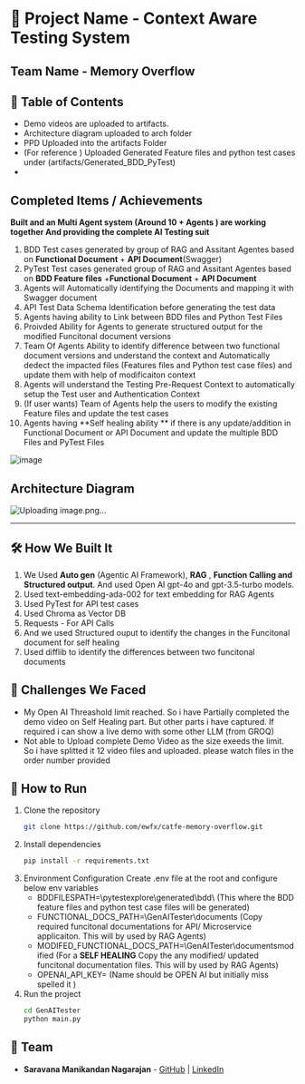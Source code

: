 # 🚀 Project Name - Context Aware Testing System 
 
## Team Name - Memory Overflow

## 📌 Table of Contents
- Demo videos are uploaded to artifacts.
- Architecture diagram uploaded to arch folder
- PPD Uploaded into the artifacts Folder
- (For reference ) Uploaded Generated Feature files and python test cases under (artifacts/Generated_BDD_PyTest)
- 

## Completed Items / Achievements
**Built and an Multi Agent system (Around 10 + Agents ) are working together 
And providing the complete AI Testing suit**
1. BDD Test cases generated  by group of RAG and Assitant Agentes based on **Functional Document** + **API Document**(Swagger)
2. PyTest Test cases generated  group of RAG and Assitant Agentes  based on **BDD Feature files**  +**Functional Document** + **API Document**
3. Agents will Automatically identifying the Documents and mapping it with Swagger document
4. API Test Data Schema Identification before generating the test data
5. Agents having ability to Link between BDD files and Python Test Files
6. Proivded Ability for Agents to generate structured output for the modified Funcitonal document versions
7. Team Of Agents Ability to identify difference between two functional document versions and understand the context and Automatically dedect the impacted files (Features files and Python test case files) and update them with help of modificaiton context
8. Agents will understand the  Testing Pre-Request Context to automatically setup the Test user and Authentication Context 
9. (If user wants) Team of Agents help the users to modify the existing Feature files and update the test cases
10. Agents having **Self healing ability ** if there is any update/addition in  Functional Document or API Document and update the multiple BDD Files and PyTest Files

![image](https://github.com/user-attachments/assets/9452a9f1-2263-46f6-8be1-5ec1e9bab0b1)

## Architecture Diagram

![Uploading image.png…]()

---
 
 

## 🛠️ How We Built It
 1. We Used **Auto gen** (Agentic AI Framework), **RAG** , **Function Calling and Structured output**. And used Open AI gpt-4o and gpt-3.5-turbo models.
 2. Used text-embedding-ada-002 for text embedding for RAG Agents
 3. Used PyTest for API test cases
 4. Used Chroma as Vector DB
 5. Requests - For API Calls
 6. And we used Structured ouput to identify the changes in the Funcitonal document for self healing
 7. Used difflib to identify the differences between two funcitonal documents

## 🚧 Challenges We Faced
- My Open AI  Threashold limit reached. So i have Partially completed the demo video on Self Healing part. But other parts i have captured. If required i can show a live demo with some other LLM (from GROQ)
- Not able to Upload complete Demo Video as the size exeeds the limit. So i have splitted it 12 video files and uploaded. please watch files in the order number provided

## 🏃 How to Run
1. Clone the repository  
   ```sh
   git clone https://github.com/ewfx/catfe-memory-overflow.git
   ```
2. Install dependencies  
   ```sh
   pip install -r requirements.txt
   ```
4. Environment Configuration
    Create .env file at the root and configure below env variables   
   - BDDFILESPATH=<localsource code path>\pytestexplore\generated\bdd\      (This where the BDD feature files and python test case files will be generated)
   - FUNCTIONAL_DOCS_PATH=<localsource code path>\GenAITester\documents     (Copy required funcitonal documentations for API/ Microservice applicaiton. This will by used by RAG Agents)
   - MODIFED_FUNCTIONAL_DOCS_PATH=<localsource code path>\GenAITester\documentsmodified  (For a  **SELF HEALING**  Copy the any modified/ updated funcitonal documentation files.  This will by used by RAG Agents)
   - OPENAI_API_KEY=<OpenAI Key>  (Name should be OPEN AI but initially miss spelled it )
3. Run the project  
   ```sh
   cd GenAITester
   python main.py
   ```
 
## 👥 Team
- **Saravana Manikandan Nagarajan** - [GitHub](#) | [LinkedIn](#)

